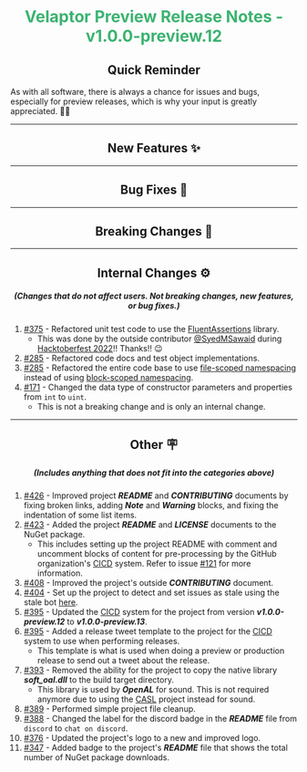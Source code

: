<h1 align="center" style='color:mediumseagreen;font-weight:bold'>
    Velaptor Preview Release Notes - v1.0.0-preview.12
</h1>

<h2 align="center" style='font-weight:bold'>Quick Reminder</h2>

<div algn="center">

As with all software, there is always a chance for issues and bugs, especially for preview releases, which is why your input is greatly appreciated. 🙏🏼
</div>

---

<h2 style="font-weight:bold" align="center">New Features ✨</h2>

---

<h2 style="font-weight:bold" align="center">Bug Fixes 🐛</h2>

---

<h2 style="font-weight:bold" align="center">Breaking Changes 🧨</h2>

---

<h2 style="font-weight:bold" align="center">Internal Changes ⚙️</h2>
<h5 align="center">(Changes that do not affect users.  Not breaking changes, new features, or bug fixes.)</h5>

1. [#375](https://github.com/KinsonDigital/Velaptor/issues/375) - Refactored unit test code to use the [FluentAssertions](https://fluentassertions.com/) library.
   - This was done by the outside contributor [@SyedMSawaid](https://twitter.com/SyedMSawaid) during [Hacktoberfest 2022](https://hacktoberfest.com/)!! Thanks!! 😉
2. [#285](https://github.com/KinsonDigital/Velaptor/issues/285) - Refactored code docs and test object implementations.
3. [#285](https://github.com/KinsonDigital/Velaptor/issues/285) - Refactored the entire code base to use [file-scoped namespacing](https://learn.microsoft.com/en-us/dotnet/csharp/whats-new/csharp-10#file-scoped-namespace-declaration) instead of using [block-scoped namespacing](https://learn.microsoft.com/en-us/dotnet/csharp/language-reference/keywords/namespace).
4. [#171](https://github.com/KinsonDigital/Velaptor/issues/171) - Changed the data type of constructor parameters and properties from `int` to `uint`.
   - This is not a breaking change and is only an internal change.

---

<h2 style="font-weight:bold" align="center">Other 🪧</h2>
<h5 align="center">(Includes anything that does not fit into the categories above)</h5>

1. [#426](https://github.com/KinsonDigital/Velaptor/issues/426) - Improved project **_README_** and **_CONTRIBUTING_** documents by fixing broken links, adding **_Note_** and **_Warning_** blocks, and fixing the indentation of some list items.
2. [#423](https://github.com/KinsonDigital/Velaptor/issues/423) - Added the project **_README_** and **_LICENSE_** documents to the NuGet package.
    - This includes setting up the project README with comment and uncomment blocks of content for pre-processing by the GitHub organization's [CICD](https://github.com/KinsonDigital/CICD) system.  Refer to issue [#121](https://github.com/KinsonDigital/CICD/issues/121) for more information.
3. [#408](https://github.com/KinsonDigital/Velaptor/issues/408) - Improved the project's outside **_CONTRIBUTING_** document.
4. [#404](https://github.com/KinsonDigital/Velaptor/issues/404) - Set up the project to detect and set issues as stale using the stale bot [here](https://github.com/probot/stale).
5. [#395](https://github.com/KinsonDigital/Velaptor/issues/395) - Updated the [CICD](https://github.com/KinsonDigital/CICD) system for the project from version **_v1.0.0-preview.12_** to **_v1.0.0-preview.13_**.
6. [#395](https://github.com/KinsonDigital/Velaptor/issues/395) - Added a release tweet template to the project for the [CICD](https://github.com/KinsonDigital/CICD) system to use when performing releases.
   - This template is what is used when doing a preview or production release to send out a tweet about the release.
7. [#393](https://github.com/KinsonDigital/Velaptor/issues/393) - Removed the ability for the project to copy the native library **_soft_oal.dll_** to the build target directory.
   - This library is used by **_OpenAL_** for sound.  This is not required anymore due to using the [CASL](https://github.com/KinsonDigital/CASL) project instead for sound.
8. [#389](https://github.com/KinsonDigital/Velaptor/issues/389) - Performed simple project file cleanup.
9. [#388](https://github.com/KinsonDigital/Velaptor/issues/388) - Changed the label for the discord badge in the **_README_** file from `discord` to `chat on discord`.
10. [#376](https://github.com/KinsonDigital/Velaptor/issues/376) - Updated the project's logo to a new and improved logo.
11. [#347](https://github.com/KinsonDigital/Velaptor/issues/347) - Added badge to the project's **_README_** file that shows the total number of NuGet package downloads.
